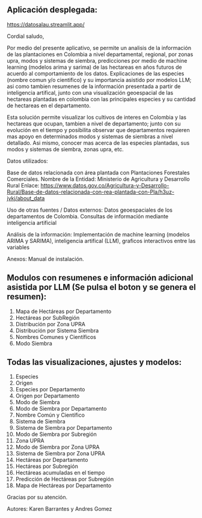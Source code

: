 Aplicación desplegada:
---
https://datosalau.streamlit.app/

Cordial saludo,

Por medio del presente aplicativo, se permite un analisis de la información de las plantaciones en Colombia a nivel departamental, regional, por zonas upra, modos y sistemas de siembra, predicciones por medio de machine learning (modelos arima y sarima) de las hectareas en años futuros de acuerdo al comportamiento de los datos. Explicaciones de las especies (nombre comun y/o cientifico) y su importancia asistido por modelos LLM; asi como tambien resumenes de la información presentada a partir de inteligencia artifical, junto con una visualización geoespacial de las hectareas plantadas en colombia con las principales especies y su cantidad de hectareas en el departamento.

Esta solución permite visualizar los cultivos de interes en Colombia y las hectareas que ocupan, tambien a nivel de departamento; junto con su evolución en el tiempo y posibilita observar que departamentos requieren mas apoyo en determinados modos y sistemas de siembras a nivel detallado. Asi mismo, conocer mas acerca de las especies plantadas, sus modos y sistemas de siembra, zonas upra, etc.


Datos utilizados:

Base de datos relacionada con área plantada con Plantaciones Forestales Comerciales.
Nombre de la Entidad:	Ministerio de Agricultura y Desarrollo Rural
Enlace:
https://www.datos.gov.co/Agricultura-y-Desarrollo-Rural/Base-de-datos-relacionada-con-rea-plantada-con-Pla/h3uz-jvkj/about_data

Uso de otras fuentes / Datos externos: Datos geoespaciales de los departamentos de Colombia.
 Consultas de información mediante inteligencia artificial

Análisis de la información: Implementación de machine learning (modelos ARIMA y SARIMA), inteligencia artifical (LLM), graficos interactivos entre las variables




Anexos: Manual de instalación.


Modulos con resumenes e información adicional asistida por LLM (Se pulsa el boton y se genera el resumen):
---
1) Mapa de Hectáreas por Departamento
2) Hectáreas por SubRegión
3) Distribución por Zona UPRA
4) Distribución por Sistema Siembra
5) Nombres Comunes y Científicos
6) Modo Siembra


Todas las visualizaciones, ajustes y modelos:
---
1) Especies
2) Origen
3) Especies por Departamento
4) Origen por Departamento
5) Modo de Siembra
6) Modo de Siembra por Departamento
7) Nombre Común y Científico
8) Sistema de Siembra
9) Sistema de Siembra por Departamento
10) Modo de Siembra por Subregión
11) Zona UPRA
12) Modo de Siembra por Zona UPRA
13) Sistema de Siembra por Zona UPRA
14) Hectáreas por Departamento
15) Hectáreas por Subregión
16) Hectáreas acumuladas en el tiempo
17) Predicción de Hectáreas por Subregión
18) Mapa de Hectáreas por Departamento

Gracias por su atención.

Autores:
Karen Barrantes y Andres Gomez
